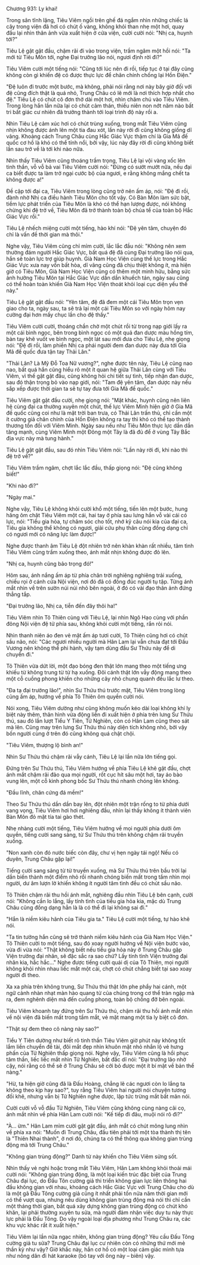 




Chương 931: Ly khai!




Trong sân tĩnh lặng, Tiêu Viêm ngồi trên ghế đá ngắm nhìn những chiếc lá cây trong viện đã hơi có chút ố vàng, không khỏi than nhẹ một hơi, quay đầu lại nhìn thân ảnh vừa xuất hiện ở cửa viện, cười cười nói: "Nhị ca, huynh tới?"

Tiêu Lệ gật gật đầu, chậm rãi đi vào trong viện, trầm ngâm một hồi nói: "Ta mới từ Tiêu Môn tới, nghe Đại trưởng lão nói, ngươi định rời đi?"

Tiêu Viêm cười một tiếng nói: "Cũng tới lúc nên đi rồi, tiếp tục ở tại đây cũng không còn gì khiến đệ có được thực lực để chân chính chống lại Hồn Điện."

"Đệ luôn đi trước một bước, mà không, phải nói rằng nơi này bây giờ đối với đệ cũng đích thật là quá nhỏ, Trung Châu có lẽ mới là nơi thích hợp nhất cho đệ." Tiêu Lệ có chút cô đơn thở dài một hơi, nhìn chăm chú vào Tiêu Viêm. Trong lòng hắn lần nữa lại có chút cảm thán, thiếu niên non nớt năm nào bất tri bất giác cư nhiên đã trưởng thành tới loại trình độ này rồi a.

Nhìn Tiêu Lệ cảm xúc hơi có chút trùng xuống, trong mắt Tiêu Viêm cũng nhịn không được ánh lên một tia đau xót, lần này rời đi cũng không giống dĩ vãng. Khoảng cách Trung Châu cùng Hắc Giác Vực thậm chí là Gia Mã đế quốc cơ hồ là khó có thể tính nổi, bởi vậy, lúc này đây rời đi cũng không biết lần sau trở về là tới khi nào nữa.

Nhìn thấy Tiêu Viêm cũng thoáng trầm trọng, Tiêu Lệ lại vội vàng xốc lên tinh thần, vỗ vỗ bả vai Tiêu Viêm cười nói: "Đừng có sướt mướt nữa, nếu đại ca biết được ta làm trở ngại cước bộ của ngươi, e rằng không mắng chết ta không được a!"

Đề cập tới đại ca, Tiêu Viêm trong lòng cũng trở nên ấm áp, nói: "Đệ đi rồi, đành nhờ Nhị ca điều hành Tiêu Môn cho tốt vậy. Có Bàn Môn làm sức bật, tiềm lực phát triển của Tiêu Môn là khó có thể hạn lượng được, nói không chừng khi đệ trở về, Tiêu Môn đã trở thành toàn bộ chúa tể của toàn bộ Hắc Giác Vực rồi."

Tiêu Lệ nhếch miệng cười một tiếng, hào khí nói: "Đệ yên tâm, chuyện đó chỉ là vấn đề thời gian mà thôi."

Nghe vậy, Tiêu Viêm cũng chỉ mỉm cười, lắc lắc đầu nói: "Không nên xem thường đám người Hắc Giác Vực, bất quá đệ đã cùng Đại trưởng lão nói qua, hắn sẽ toàn lực trợ giúp huynh. Già Nam Học Viện cùng thế lực trong Hắc Giác Vực xưa nay vốn bất hòa, dĩ vãng cũng đã chịu thiệt không ít, mà hiện giờ có Tiêu Môn, Già Nam Học Viện cũng có thêm một minh hữu, bằng sức ảnh hưởng Tiêu Môn tại Hắc Giác Vực dần dần khuếch tán, ngày sau cũng có thể hoàn toàn khiến Già Nam Học Viện thoát khỏi loại cục diện yếu thế này."

Tiêu Lệ gật gật đầu nói: "Yên tâm, đệ đã đem một cái Tiêu Môn trọn vẹn giao cho ta, ngày sau, ta sẽ trả lại một cái Tiêu Môn so với ngày hôm nay cường đại hơn mấy chục lần cho đệ thấy."

Tiêu Viêm cười cười, thoáng chần chờ một chút rồi từ trong nạp giới lấy ra một cái bình ngọc, bên trong bình ngọc có một quả đan dược màu hồng tím, bàn tay khẽ vuốt ve bình ngọc, một lát sau mới đưa cho Tiêu Lệ, nhẹ giọng nói: "Đệ đi rồi, làm phiền Nhị ca phái người đem đan dược này đưa tới Gia Mã đế quốc đưa tận tay Thải Lân."

"Thải Lân? Là Mỹ Đỗ Toa Nữ vương?", nghe được tên này, Tiêu Lệ cũng nao nao, bất quá hắn cũng hiểu rõ một ít quan hệ giữa Thải Lân cùng với Tiêu Viêm, vì thế gật gật đầu, cũng không hỏi chi tiết sự tình, tiếp nhận đan dược, sau đó thận trọng bỏ vào nạp giới, nói: "Tam đệ yên tâm, đan dược này nếu sắp xếp được thời gian ta sẽ tự tay đưa tới Gia Mã đế quốc."

Tiêu Viêm gật gật đầu cười, nhẹ giọng nói: "Mặt khác, huynh cũng nên liên hệ cùng đại ca thường xuyên một chút, thế lực Viêm Minh hiện giờ ở Gia Mã đế quốc cũng coi như là mặt trời ban trưa, có Thải Lân trấn thủ, chỉ cần một ít cường giả chân chính của Hồn Điện không ra tay thì khó có thể tạo thành thương tổn đối với Viêm Minh. Ngày sau nếu như Tiêu Môn thực lực dần dần tăng mạnh, cùng Viêm Minh một Đông một Tây là đã đủ để ở vùng Tây Bắc địa vực này mà tung hành."

Tiêu Lệ gật gật đầu, sau đó nhìn Tiêu Viêm nói: "Lần này rời đi, khi nào thì đệ trở về?"

Tiêu Viêm trầm ngâm, chợt lắc lắc đầu, thấp giọng nói: "Đệ cũng không biết!"

"Khi nào đi?"

"Ngày mai."

Nghe vậy, Tiêu Lệ không khỏi cười khổ một tiếng, tiến lên một bước, hung hăng ôm chặt Tiêu Viêm một cái, hai tay ở phía sau lưng hắn vỗ vài cái có lực, nói: "Tiểu gia hỏa, tự chăm sóc cho tốt, nhớ kỹ câu nói kia của đại ca, Tiêu gia không thể không có ngươi, giải cứu phụ thân cũng đồng dạng chỉ có ngươi mới có năng lực làm được!"

Nghe được thanh âm Tiêu Lệ đột nhiên trở nên khàn khàn rất nhiều, tâm tình Tiêu Viêm cũng trầm xuống theo, ánh mắt nhịn không được đỏ lên.

"Nhị ca, huynh cũng bảo trọng đó!"

Hôm sau, ánh nắng ấm áp từ phía chân trời nghiêng nghiêng trải xuống, chiếu rọi ở cánh cửa Nội viện, nơi đó đã có đông đúc người tụ tập. Từng ánh mắt nhìn về trên sườn núi núi nhỏ bên ngoài, ở đó có vài đạo thân ảnh đứng thẳng tắp.

"Đại trưởng lão, Nhị ca, tiễn đến đây thôi ha!"

Tiêu Viêm nhìn Tô Thiên cùng với Tiêu Lệ, lại nhìn Ngô Hạo cùng với phần đông Nội viện đệ tử phía sau, không khỏi cười một tiếng, rắn rỏi nói.

Nhìn thanh niên áo đen vẻ mặt ấm áp tươi cười, Tô Thiên cũng hơi có chút sầu não, nói: "Các ngươi nhiều người mà Hân Lam lại vẫn chưa đạt tới Đấu Vương nên không thể phi hành, vậy tạm dùng đầu Sư Thứu này để di chuyển đi."

Tô Thiên vừa dứt lời, một đạo bóng đen thật lớn mang theo một tiếng ưng khiếu từ không trung từ từ hạ xuống. Đôi cánh thật lớn vẫy động mang theo một cỗ cuồng phong khiến cho những cây nhỏ chung quanh đều lắc lư theo.

"Đa tạ đại trưởng lão!", nhìn Sư Thứu thú trước mặt, Tiêu Viêm trong lòng cũng ấm áp, hướng về phía Tô Thiên ôm quyền cười nói.

Nói xong, Tiêu Viêm dường như cũng không muốn kéo dài loại không khí ly biệt này thêm, thân hình vừa động liền đi xuất hiện ở phía trên lưng Sư Thứu thú, sau đó lần lượt Tiểu Y Tiên, Tử Nghiên, còn có Hân Lam cũng theo sát mà lên. Cũng may trên lưng Sư Thứu thú này diện tích không nhỏ, bởi vậy bốn người cùng ở trên đó cũng không quá chật chội.

"Tiêu Viêm, thượng lộ bình an!"

Nhìn Sư Thứu thú chậm rãi vẫy cánh, Tiêu Lệ lại lần nữa lớn tiếng gọi.

Đứng trên Sư Thứu thú, Tiêu Viêm hướng về phía Tiêu Lệ khẽ gật đầu, chợt ánh mắt chậm rãi đảo qua mọi người, rốt cục hít sâu một hơi, tay áo bào vung lên, một cỗ kình phong bốc Sư Thứu thú nhanh chóng lên không.

"Đầu lĩnh, chân cứng đá mềm!"

Theo Sư Thứu thú dần dần bay lên, đột nhiên một trận rống to từ phía dưới vang vọng, Tiêu Viêm hơi hơi nghiêng đầu, nhìn lại thấy không ít thành viên Bàn Môn đỏ mặt tía tai gào thét.

Nhẹ nhàng cười một tiếng, Tiêu Viêm hướng về mọi người phía dưới ôm quyền, tiếng cười sang sảng, từ Sư Thứu thú trên không chậm rãi truyền xuống.

"Non xanh còn đó nước biếc còn đây, chư vị hẹn ngày tái ngộ! Nếu có duyên, Trung Châu gặp lại!"

Tiếng cười sang sảng từ từ truyền xuống, mà Sư Thứu thú trên bầu trời lại dần biến thành một điểm nhỏ rồi nhanh chóng biến mất trong tầm nhìn mọi người, dư âm lượn lờ khiến không ít người tâm tình đều có chút sầu não.

Tô Thiên chậm rãi thu hồi ánh mắt, nghiêng đầu nhìn Tiêu Lệ bên cạnh, cười nói: "Không cần lo lắng, lấy tính tình của tiểu gia hỏa kia, mặc dù Trung Châu cũng đồng dạng hẳn là là có thể đi lại không sai đi."

"Hắn là niềm kiêu hãnh của Tiêu gia ta." Tiêu Lệ cười một tiếng, tự hào khẽ nói.

"Ta tin tưởng hắn cũng sẽ trở thành niềm kiêu hãnh của Già Nam Học Viện." Tô Thiên cười to một tiếng, sau đó xoay người hướng về Nội viện bước vào, vừa đi vừa nói: "Thật không biết nếu tiểu gia hỏa này ở Trung Châu gặp Viện trưởng đại nhân, sẽ đặc sắc ra sao chứ? Lấy tính tình Viện trưởng đại nhân kia, hắc hắc…" Nghe được tiếng cười quái dị của Tô Thiên, mọi người không khỏi nhìn nhau liếc mắt một cái, chợt có chút chẳng biết tại sao xoay người đi theo.

Xa xa phía trên không trung, Sư Thứu thú thật lớn phe phẩy hai cánh, một ngữ cảnh nhàn nhạt màn hào quang từ của chúng trong cơ thể tràn ngập mà ra, đem nghênh diện mà đến cuồng phong, toàn bộ chống đỡ bên ngoài.

Tiêu Viêm khoanh tay đứng trên Sư Thứu thú, chậm rãi thu hồi ánh mắt nhìn về nội viện đã biến mất trong tầm mắt, vẻ mặt mang một tia ly biệt cô đơn.

"Thật sự đem theo cô nàng này sao?"

Tiểu Y Tiên dường như biết rõ tinh thần Tiêu Viêm giờ phút này không tốt lắm liền chuyển đề tài, đôi mắt đẹp nhìn khuôn mặt nhỏ nhắn lộ vẻ hưng phấn của Tử Nghiên thấp giọng nói. Nghe vậy, Tiêu Viêm cũng là hồi phục tâm thần, liếc liếc mắt nhìn Tử Nghiên, bất đắc dĩ nói: "Đại trưởng lão nhờ cậy, nói rằng có thể sẽ ở Trung Châu sẽ cởi bỏ được một ít bí mật về bản thể nàng."

"Hừ, ta hiện giờ cũng đã là Đấu Hoàng, chẳng lẽ các ngươi còn lo lắng ta không theo kịp hay sao?", tuy rằng Tiêu Viêm hai người nói chuyện tương đối khẽ, nhưng vẫn bị Tử Nghiên nghe được, lập tức trừng mắt bất mãn nói.

Cười cười vỗ vỗ đầu Tử Nghiên, Tiêu Viêm cũng không cùng nàng cãi cọ, ánh mắt nhìn về phía Hân Lam cười nói: "Kế tiếp đi đâu, muội nói rõ đi?"

"À… ừm." Hân Lam mỉm cười gật gật đầu, ánh mắt có chút mông lung nhìn về phía xa nói: "Muốn đi Trung Châu, đầu tiên phải tới một tòa thành thị tên là "Thiên Nhai thành", ở nơi đó, chúng ta có thể thông qua không gian trùng động mà tới Trung Châu."

"Không gian trùng động?" Danh từ này khiến cho Tiêu Viêm sửng sốt.

Nhìn thấy vẻ nghi hoặc trong mắt Tiêu Viêm, Hân Lam không khỏi thoải mái cười nói: "Không gian trùng động, là một loại kiến trúc đặc biệt của Trung Châu đại lục, do Đấu Tôn cường giả thi triển không gian lực liên thông hai đầu không gian với nhau, khoảng cách Hắc Giác Vực với Trung Châu cho dù là một gã Đấu Tông cường giả cũng ít nhất phải tốn nửa năm thời gian mới có thể vượt qua, nhưng nếu dùng không gian trùng động mà nói thì chỉ cần một tháng thời gian, bất quá xây dựng không gian trùng động có chút khó khăn, lại phải thường xuyên tu sửa, mà người đảm nhận việc duy tu này thực lực phải là Đấu Tông. Do vậy ngoài loại địa phương như Trung Châu ra, các khu vực khác rất ít xuất hiện."

Tiêu Viêm lại lần nữa ngạc nhiên, không gian trùng động? Yêu cầu Đấu Tông cường giả tu sửa? Trung Châu đại lục cư nhiên còn có những thứ mới mẻ thần kỳ như vậy? Giờ khắc này, hắn cơ hồ có một loại cảm giác mình tựa như nông dân đi hát karaoke (bó tay với ông này – biên) vậy.




